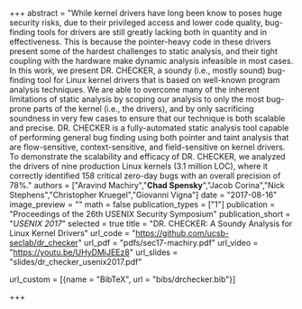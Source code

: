 +++
abstract = "While kernel drivers have long been know to poses huge security risks, due to their privileged access and lower code quality, bug-finding tools for drivers are still greatly lacking both in quantity and in effectiveness. This is because the pointer-heavy code in these drivers present some of the hardest challenges to static analysis, and their tight coupling with the hardware make dynamic analysis infeasible in most cases. In this work, we present DR. CHECKER, a soundy (i.e., mostly sound) bug-finding tool for Linux kernel drivers that is based on well-known program analysis techniques. We are able to overcome many of the inherent limitations of static analysis by scoping our analysis to only the most bug-prone parts of the kernel (i.e., the drivers), and by only sacrificing soundness in very few cases to ensure that our technique is both scalable and precise. DR. CHECKER is a fully-automated static analysis tool capable of performing general bug finding using both pointer and taint analysis that are flow-sensitive, context-sensitive, and field-sensitive on kernel drivers. To demonstrate the scalability and efficacy of DR. CHECKER, we analyzed the drivers of nine production Linux kernels (3.1 million LOC), where it correctly identified 158 critical zero-day bugs with an overall precision of 78%."
authors = ["Aravind Machiry","**Chad Spensky**","Jacob Corina","Nick Stephens","Christopher Kruegel","Giovanni Vigna"]
date = "2017-08-16"
image_preview = ""
math = false
publication_types = ["1"]
publication = "Proceedings of the 26th USENIX Security Symposium"
publication_short = "*USENIX 2017*"
selected = true
title = "DR. CHECKER: A Soundy Analysis for Linux Kernel Drivers"
url_code = "https://github.com/ucsb-seclab/dr_checker"
url_pdf = "pdfs/sec17-machiry.pdf"
url_video = "https://youtu.be/UHyDMiJEEz8"
url_slides = "slides/dr_checker_usenix2017.pdf"


url_custom = [{name = "BibTeX", url = "bibs/drchecker.bib"}]

+++
